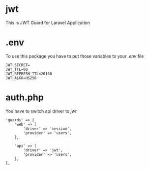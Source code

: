 # jwt
This is JWT Guard for Laravel Application

# .env

To use this package you have to put those variables to your *.env* file

    JWT_SECRET=
    JWT_TTL=60
    JWT_REFRESH_TTL=20160
    JWT_ALGO=HS256
  
# auth.php

You have to switch api driver to *jwt*

    'guards' => [
        'web' => [
            'driver' => 'session',
            'provider' => 'users',
        ],

        'api' => [
            'driver' => 'jwt',
            'provider' => 'users',
        ],
    ],
